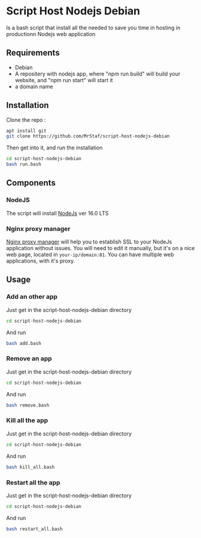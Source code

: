 # Script Host Nodejs Debian
Is a bash script that install all the needed to save you time in hosting in productionn Nodejs web application

## Requirements
 - Debian
 - A repositery with nodejs app, where "npm run build" will build your website, and "npm run start" will start it
 - a domain name

## Installation

Clone the repo :
```bash
apt install git
git clone https://github.com/MrStaf/script-host-nodejs-debian
```

Then get into it, and run the installation
```bash
cd script-host-nodejs-debian
bash run.bash
```

## Components
### NodeJS

The script will install [NodeJs]("https://nodejs.org/en/") ver 16.0 LTS

### Nginx proxy manager

[Nginx proxy manager]("https://nginxproxymanager.com/") will help you to establish SSL to your NodeJs application without issues.
You will need to edit it manually, but it's on a nice web page, located in `your-ip/domain:81`.
You can have multiple web applications, with it's proxy.

## Usage

### Add an other app

Just get in the script-host-nodejs-debian directory
```bash
cd script-host-nodejs-debian
```

And run
```bash
bash add.bash
```

### Remove an app

Just get in the script-host-nodejs-debian directory
```bash
cd script-host-nodejs-debian
```

And run
```bash
bash remove.bash
```

### Kill all the app
Just get in the script-host-nodejs-debian directory
```bash
cd script-host-nodejs-debian
```

And run
```bash
bash kill_all.bash
```

### Restart all the app
Just get in the script-host-nodejs-debian directory
```bash
cd script-host-nodejs-debian
```

And run
```bash
bash restart_all.bash
```